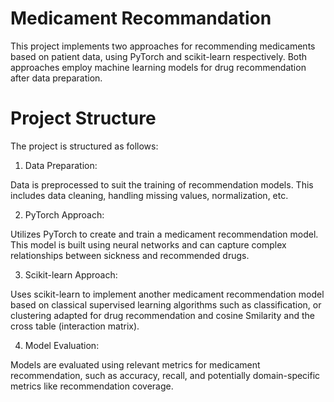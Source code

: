 # Medicament Recommandation 
This project implements two approaches for recommending medicaments based on patient data, using PyTorch and scikit-learn respectively. Both approaches employ machine learning models for drug recommendation after data preparation.

# Project Structure
The project is structured as follows:

1. Data Preparation:

Data is preprocessed to suit the training of recommendation models. This includes data cleaning, handling missing values, normalization, etc.

2. PyTorch Approach:

Utilizes PyTorch to create and train a medicament recommendation model. This model is built using neural networks and can capture complex relationships between sickness and recommended drugs.

3. Scikit-learn Approach:

Uses scikit-learn to implement another medicament recommendation model based on classical supervised learning algorithms such as classification, or clustering adapted for drug recommendation and cosine Smilarity and the cross table (interaction matrix).

4. Model Evaluation:

Models are evaluated using relevant metrics for medicament recommendation, such as accuracy, recall, and potentially domain-specific metrics like recommendation coverage.
